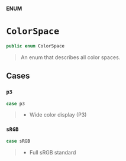 **ENUM**

# `ColorSpace`

```swift
public enum ColorSpace
```

> An enum that describes all color spaces.

## Cases
### `p3`

```swift
case p3
```

> - Wide color display (P3)

### `sRGB`

```swift
case sRGB
```

> - Full sRGB standard
